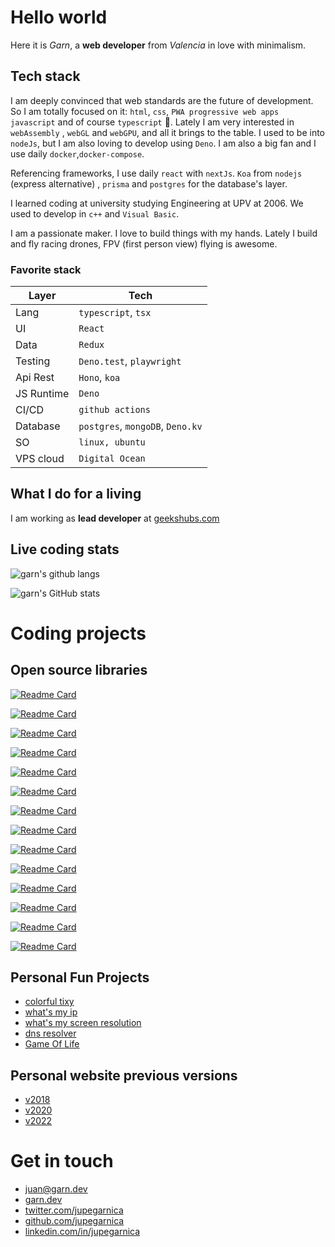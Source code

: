 # Hello world

Here it is _Garn_, a **web developer** from _Valencia_ in love with minimalism.

## Tech stack

I am deeply convinced that web standards are the future of development. So I am
totally focused on it: `html`, `css`, `PWA progressive web apps` `javascript`
and of course `typescript` 💛. Lately I am very interested in `webAssembly` ,
`webGL` and `webGPU`, and all it brings to the table. I used to be into
`nodeJs`, but I am also loving to develop using `Deno`. I am also a big fan and
I use daily `docker`,`docker-compose`.

Referencing frameworks, I use daily `react` with `nextJs`. `Koa` from `nodejs`
(express alternative) , `prisma` and `postgres` for the database's layer.

I learned coding at university studying Engineering at UPV at 2006. We used to
develop in `c++` and `Visual Basic`.

I am a passionate maker. I love to build things with my hands. Lately I build
and fly racing drones, FPV (first person view) flying is awesome.

### Favorite stack

| Layer      | Tech                             |
| ---------- | -------------------------------- |
| Lang       | `typescript`, `tsx`              |
| UI         | `React`                          |
| Data       | `Redux`                          |
| Testing    | `Deno.test`, `playwright`        |
| Api Rest   | `Hono`, `koa`                     |
| JS Runtime | `Deno`                           |
| CI/CD      | `github actions`                 |
| Database   | `postgres`, `mongoDB`, `Deno.kv` |
| SO         | `linux, ubuntu`                  |
| VPS cloud  | `Digital Ocean`                  |

<!-- ## Public projects

- **1996** (HTML, CSS): My first project was at 1996, using microsoft frontpage, develop an
  art exposition website for my father.

## Writings

## Videos

## Photography

## Github Stats -->

<!--
|                                                                                                                                                                    |                                                                                                                                                                              |     |
| ------------------------------------------------------------------------------------------------------------------------------------------------------------------ | ---------------------------------------------------------------------------------------------------------------------------------------------------------------------------- | --- |
| ![garn's GitHub stats](https://github-readme-stats.vercel.app/api?username=jupegarnica&show_icons=true&theme=dark&icon_color=fc0&bg_color=11191f33&border_color=55555555) | ![garn's github langs](https://github-readme-stats.vercel.app/api/top-langs/?username=jupegarnica&layout=compact&langs_count=35&theme=dark&bg_color=11191f33&border_color=55555555) |
| ![garn's wakatime stats](https://github-readme-stats.vercel.app/api/wakatime?username=@jupegarnica&theme=dark&bg_color=11191f33&border_color=55555555)                    |                                                                                                                                                                              |
 -->

## What I do for a living

I am working as **lead developer** at [geekshubs.com](https://geekshubs.com)

## Live coding stats

<div class="stats grid-responsive">

<!-- ![latest weekly stats](https://github-readme-stats.vercel.app/api/wakatime?username=jupegarnica&theme=dark&bg_color=11191f22&border_color=55555555&custom_title=Latest%20week%20stats&layout=compact&langs_count=10) -->

![garn's github langs](https://github-readme-stats.vercel.app/api/top-langs/?username=jupegarnica&layout=compact&langs_count=10&theme=dark&bg_color=11191f33&border_color=55555555)

![garn's GitHub stats](https://github-readme-stats.vercel.app/api?username=jupegarnica&show_icons=true&theme=dark&icon_color=fc0&bg_color=11191f33&border_color=55555555)

</div>

# Coding projects

## Open source libraries

<div class="projects grid-responsive">

[![Readme Card](https://github-readme-stats.vercel.app/api/pin/?username=jupegarnica&repo=downtime&show_icons=true&theme=dark&icon_color=fc0&bg_color=11191f33&border_color=55555555)](https://github.com/jupegarnica/downtime)

[![Readme Card](https://github-readme-stats.vercel.app/api/pin/?username=jupegarnica&repo=tepi&show_icons=true&theme=dark&icon_color=fc0&bg_color=11191f33&border_color=55555555)](https://github.com/jupegarnica/tepi)

[![Readme Card](https://github-readme-stats.vercel.app/api/pin/?username=jupegarnica&repo=noop&show_icons=true&theme=dark&icon_color=fc0&bg_color=11191f33&border_color=55555555)](https://github.com/jupegarnica/noop)

[![Readme Card](https://github-readme-stats.vercel.app/api/pin/?username=jupegarnica&repo=regular_expressions&show_icons=true&theme=dark&icon_color=fc0&bg_color=11191f33&border_color=55555555)](https://github.com/jupegarnica/regular_expressions)

[![Readme Card](https://github-readme-stats.vercel.app/api/pin/?username=jupegarnica&repo=load-env-files&show_icons=true&theme=dark&icon_color=fc0&bg_color=11191f33&border_color=55555555)](https://github.com/jupegarnica/load-env-files)

[![Readme Card](https://github-readme-stats.vercel.app/api/pin/?username=jupegarnica&repo=fetch_cli&show_icons=true&theme=dark&icon_color=fc0&bg_color=11191f33&border_color=55555555)](https://github.com/jupegarnica/fetch_cli)

[![Readme Card](https://github-readme-stats.vercel.app/api/pin/?username=jupegarnica&repo=faker&show_icons=true&theme=dark&icon_color=fc0&bg_color=11191f33&border_color=55555555)](https://github.com/jupegarnica/faker)

[![Readme Card](https://github-readme-stats.vercel.app/api/pin/?username=jupegarnica&repo=prompt_object&show_icons=true&theme=dark&icon_color=fc0&bg_color=11191f33&border_color=55555555)](https://github.com/jupegarnica/prompt_object)

[![Readme Card](https://github-readme-stats.vercel.app/api/pin/?username=jupegarnica&repo=garn-validator&show_icons=true&theme=dark&icon_color=fc0&bg_color=11191f33&border_color=55555555)](https://github.com/jupegarnica/garn-validator)

[![Readme Card](https://github-readme-stats.vercel.app/api/pin/?username=jupegarnica&repo=garn-exec&show_icons=true&theme=dark&icon_color=fc0&bg_color=11191f33&border_color=55555555)](https://github.com/jupegarnica/garn-exec)

[![Readme Card](https://github-readme-stats.vercel.app/api/pin/?username=jupegarnica&repo=garn-monitoring&show_icons=true&theme=dark&icon_color=fc0&bg_color=11191f33&border_color=55555555)](https://github.com/jupegarnica/garn-monitoring)

[![Readme Card](https://github-readme-stats.vercel.app/api/pin/?username=jupegarnica&repo=rules-store&show_icons=true&theme=dark&icon_color=fc0&bg_color=11191f33&border_color=55555555)](https://github.com/jupegarnica/rules-store)

[![Readme Card](https://github-readme-stats.vercel.app/api/pin/?username=jupegarnica&repo=asdfasdf.js&show_icons=true&theme=dark&icon_color=fc0&bg_color=11191f33&border_color=55555555)](https://github.com/jupegarnica/asdfasdf.js)

[![Readme Card](https://github-readme-stats.vercel.app/api/pin/?username=jupegarnica&repo=spyObject&show_icons=true&theme=dark&icon_color=fc0&bg_color=11191f33&border_color=55555555)](https://github.com/jupegarnica/spyObject)

</div>
<!--
[![wakatime](https://wakatime.com/badge/user/6acd2f00-f849-4fe9-8df5-509278e123c6.svg?style=flat)](https://wakatime.com/@6acd2f00-f849-4fe9-8df5-509278e123c6) -->

## Personal Fun Projects

- [colorful tixy](https://garn.dev/tixy)
- [what's my ip](https://garn.dev/ip)
- [what's my screen resolution](https://garn.dev/screen)
- [dns resolver](https://garn.dev/dns/garn.dev)
- [Game Of Life](https://garn.dev/game-of-life)

## Personal website previous versions

- [v2018](https://garn.dev/v2018)
- [v2020](https://garn.dev/v2020)
- [v2022](https://garn.dev/v2022)

# Get in touch

- [juan@garn.dev](mailto:j.u.p.e.garnica@gmail.com)
- [garn.dev](https://garn.dev)
- [twitter.com/jupegarnica](https://twitter.com/jupegarnica)
- [github.com/jupegarnica](https://github.com/jupegarnica)
- [linkedin.com/in/jupegarnica](https://www.linkedin.com/in/jupegarnica)
